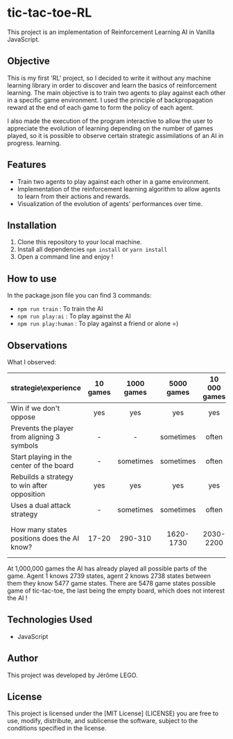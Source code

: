 # tic-tac-toe-RL

This project is an implementation of Reinforcement Learning AI in Vanilla JavaScript.

## Objective

This is my first 'RL' project, so I decided to write it without any machine learning library in order to discover and learn the basics of reinforcement learning. The main objective is to train two agents to play against each other in a specific game environment. I used the principle of backpropagation reward at the end of each game to form the policy of each agent.

I also made the execution of the program interactive to allow the user to appreciate the evolution of learning depending on the number of games played, so it is possible to observe certain strategic assimilations of an AI in progress. learning.

## Features

- Train two agents to play against each other in a game environment.
- Implementation of the reinforcement learning algorithm to allow agents to learn from their actions and rewards.
- Visualization of the evolution of agents' performances over time.

## Installation

1. Clone this repository to your local machine.
2. Install all dependencies `npm install` or `yarn install`
3. Open a command line and enjoy !

## How to use

In the package.json file you can find 3 commands:

- `npm run train` : To train the AI
- `npm run play:ai` : To play against the AI
- `npm run play:human` : To play against a friend or alone =)

## Observations

What I observed:

| strategie\experience                        | 10 games | 1000 games | 5000 games | 10 000 games | 50 000 games | 100 000 games |        1 000 000 games        |
| ------------------------------------------- | :------: | :--------: | :--------: | :----------: | :----------: | :-----------: | :---------------------------: |
| Win if we don't oppose                      |   yes    |    yes     |    yes     |     yes      |     yes      |      yes      |              yes              |
| Prevents the player from aligning 3 symbols |    -     |     -      | sometimes  |    often     |     yes      |      yes      |              yes              |
| Start playing in the center of the board    |    -     | sometimes  | sometimes  |    often     |     yes      |      yes      |              yes              |
| Rebuilds a strategy to win after opposition |   yes    |    yes     |    yes     |     yes      |     yes      |      yes      |              yes              |
| Uses a dual attack strategy                 |    -     | sometimes  | sometimes  |    often     |    often     |      yes      |              yes              |
| How many states positions does the AI know? |  17-20   |  290-310   | 1620-1730  |  2030-2200   |  2550-2620   |   2640-2700   | 2739(all states for 1 player) |

At 1,000,000 games the AI has already played all possible parts of the game.
Agent 1 knows 2739 states, agent 2 knows 2738 states between them they know 5477 game states.
There are 5478 game states possible game of tic-tac-toe, the last being the empty board, which does not interest the AI !

## Technologies Used

- JavaScript

## Author

This project was developed by Jérôme LEGO.

## License

This project is licensed under the [MIT License] (LICENSE) you are free to use, modify, distribute, and sublicense the software, subject to the conditions specified in the license.
